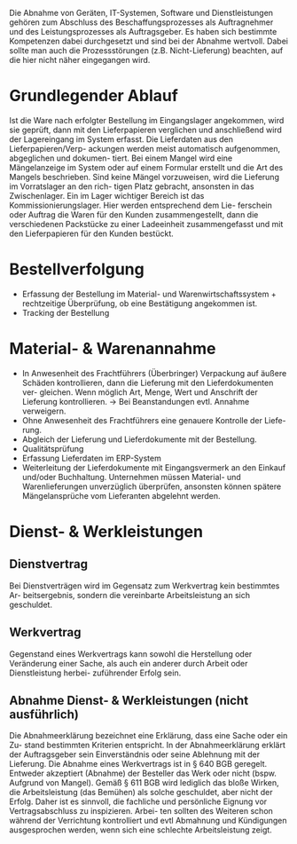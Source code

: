 Die Abnahme von Geräten, IT-Systemen, Software und Dienstleistungen
gehören zum Abschluss des Beschaffungsprozesses als Auftragnehmer und des
Leistungsprozesses als Auftragsgeber. Es haben sich bestimmte Kompetenzen
dabei durchgesetzt und sind bei der Abnahme wertvoll. Dabei sollte man auch
die Prozessstörungen (z.B. Nicht-Lieferung) beachten, auf die hier nicht näher
eingegangen wird.
# Grundlegender Ablauf
Ist die Ware nach erfolgter Bestellung im Eingangslager angekommen, wird
sie geprüft, dann mit den Lieferpapieren verglichen und anschließend wird der
Lagereingang im System erfasst. Die Lieferdaten aus den Lieferpapieren/Verp-
ackungen werden meist automatisch aufgenommen, abgeglichen und dokumen-
tiert. Bei einem Mangel wird eine Mängelanzeige im System oder auf einem
Formular erstellt und die Art des Mangels beschrieben.
Sind keine Mängel vorzuweisen, wird die Lieferung im Vorratslager an den rich-
tigen Platz gebracht, ansonsten in das Zwischenlager. Ein im Lager wichtiger
Bereich ist das Kommissionierungslager. Hier werden entsprechend dem Lie-
ferschein oder Auftrag die Waren für den Kunden zusammengestellt, dann die
verschiedenen Packstücke zu einer Ladeeinheit zusammengefasst und mit den
Lieferpapieren für den Kunden bestückt.
# Bestellverfolgung
- Erfassung der Bestellung im Material- und Warenwirtschaftssystem +
rechtzeitige Überprüfung, ob eine Bestätigung angekommen ist.
- Tracking der Bestellung
# Material- & Warenannahme
- In Anwesenheit des Frachtführers (Überbringer) Verpackung auf äußere
Schäden kontrollieren, dann die Lieferung mit den Lieferdokumenten ver-
gleichen. Wenn möglich Art, Menge, Wert und Anschrift der Lieferung
kontrollieren.
→ Bei Beanstandungen evtl. Annahme verweigern.
- Ohne Anwesenheit des Frachtführers eine genauere Kontrolle der Liefe-
rung.
- Abgleich der Lieferung und Lieferdokumente mit der Bestellung.
- Qualitätsprüfung
- Erfassung Lieferdaten im ERP-System
- Weiterleitung der Lieferdokumente mit Eingangsvermerk an den Einkauf
und/oder Buchhaltung.
Unternehmen müssen Material- und Warenlieferungen unverzüglich überprüfen,
ansonsten können spätere Mängelansprüche vom Lieferanten abgelehnt werden.
# Dienst- & Werkleistungen
## Dienstvertrag
Bei Dienstverträgen wird im Gegensatz zum Werkvertrag kein bestimmtes Ar-
beitsergebnis, sondern die vereinbarte Arbeitsleistung an sich geschuldet.
## Werkvertrag
Gegenstand eines Werkvertrags kann sowohl die Herstellung oder Veränderung
einer Sache, als auch ein anderer durch Arbeit oder Dienstleistung herbei-
zuführender Erfolg sein.
## Abnahme Dienst- & Werkleistungen (nicht ausführlich)
Die Abnahmeerklärung bezeichnet eine Erklärung, dass eine Sache oder ein Zu-
stand bestimmten Kriterien entspricht. In der Abnahmeerklärung erklärt der
Auftragsgeber sein Einverständnis oder seine Ablehnung mit der Lieferung.
Die Abnahme eines Werkvertrags ist in § 640 BGB geregelt. Entweder akzeptiert
(Abnahme) der Besteller das Werk oder nicht (bspw. Aufgrund von Mangel).
Gemäß § 611 BGB wird lediglich das bloße Wirken, die Arbeitsleistung (das
Bemühen) als solche geschuldet, aber nicht der Erfolg. Daher ist es sinnvoll, die
fachliche und persönliche Eignung vor Vertragsabschluss zu inspizieren. Arbei-
ten sollten des Weiteren schon während der Verrichtung kontrolliert und evtl
Abmahnung und Kündigungen ausgesprochen werden, wenn sich eine schlechte
Arbeitsleistung zeigt.
